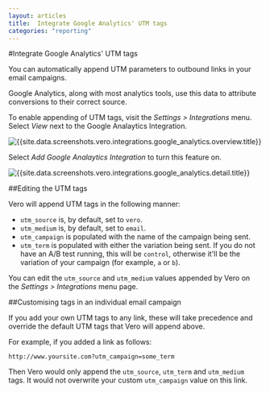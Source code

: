 ```yaml
---
layout: articles
title:  Integrate Google Analytics' UTM tags
categories: "reporting"
---
```


#Integrate Google Analytics' UTM tags

You can automatically append UTM parameters to outbound links in your email campaigns. 

Google Analytics, along with  most analytics tools, use this data to attribute conversions to their correct source.

To enable appending of UTM tags, visit the *Settings > Integrations* menu. Select *View* next to the Google Analaytics Integration.

![{{site.data.screenshots.vero.integrations.google_analytics.overview.title}}]({{site.data.screenshots.vero.integrations.google_analytics.overview.image}}) 

Select *Add Google Analaytics Integration* to turn this feature on.

![{{site.data.screenshots.vero.integrations.google_analytics.detail.title}}]({{site.data.screenshots.vero.integrations.google_analytics.detail.image}}) 

##Editing the UTM tags

Vero will append UTM tags in the following manner:

- `utm_source` is, by default, set to `vero`.
- `utm_medium` is, by default, set to `email`. 
- `utm_campaign` is populated with the name of the campaign being sent.
- `utm_term` is populated with either the variation being sent. If you do not have an A/B test running, this will be `control`, otherwise it'll be the variation of your campaign (for example, `a` or `b`).

You can edit the `utm_source` and `utm_medium` values appended by Vero on the *Settings > Integrations* menu page.

##Customising tags in an individual email campaign

If you add your own UTM tags to any link, these will take precedence and override the default UTM tags that Vero will append above. 

For example, if you added a link as follows:

`http://www.yoursite.com?utm_campaign=some_term`

Then Vero would only append the `utm_source`, `utm_term` and `utm_medium` tags. It would not overwrite your custom `utm_campaign` value on this link.